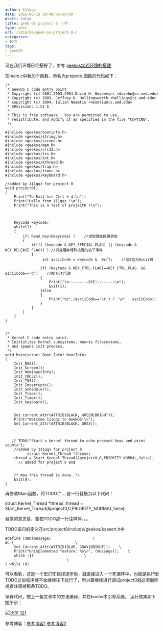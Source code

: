 ```yaml
---
author: 111qqz
date: 2016-06-18 09:48:06+00:00
draft: false
title: geek OS project 0 （下）
type: post
url: /2016/06/geek-os-project-0-/
categories:
- 其他
tags:
- geekOS
---
```


现在我们环境已经搭好了，参考 [geekos实验环境的搭建](https://111qqz.com/wordpress/2016/06/geekok-project0/)

在main.c中新加个函数，命名为projecto,函数的代码如下：





    
    /*
     * GeekOS C code entry point
     * Copyright (c) 2001,2003,2004 David H. Hovemeyer <daveho@cs.umd.edu>
     * Copyright (c) 2003, Jeffrey K. Hollingsworth <hollings@cs.umd.edu>
     * Copyright (c) 2004, Iulian Neamtiu <neamtiu@cs.umd.edu>
     * $Revision: 1.51 $
     * 
     * This is free software.  You are permitted to use,
     * redistribute, and modify it as specified in the file "COPYING".
     */
    
    #include <geekos/bootinfo.h>
    #include <geekos/string.h>
    #include <geekos/screen.h>
    #include <geekos/mem.h>
    #include <geekos/crc32.h>
    #include <geekos/tss.h>
    #include <geekos/int.h>
    #include <geekos/kthread.h>
    #include <geekos/trap.h>
    #include <geekos/timer.h>
    #include <geekos/keyboard.h>
    
    //added by 111qqz for project 0
    void project0()
    {
        Print("To Exit hit Ctrl + d.\n");
        Print("Hello from 111qqz !\n"); 
        Print("This is a test of project0 !\n");
    
              
    
        Keycode keycode;
        while(1)
        {
            if( Read_Key(&keycode) )    //读取键盘按键状态
            {
                if(!( (keycode & KEY_SPECIAL_FLAG) || (keycode & KEY_RELEASE_FLAG)) ) //只处理非特殊按键的按下事件
                {                
                     int asciiCode = keycode &  0xff;    //低8位为Ascii码
    
                    if( (keycode & KEY_CTRL_FLAG)==KEY_CTRL_FLAG  &&  asciiCode=='d')    //按下Ctrl键
                    {
                        Print("\n---------BYE!--------\n");
                        Exit(1);                      
                    }else
                    {
                        Print("%c",(asciiCode=='\r') ? '\n' : asciiCode);
                    }
                } 
            }
        }
    }
    
    
    /*
     * Kernel C code entry point.
     * Initializes kernel subsystems, mounts filesystems,
     * and spawns init process.
     */
    void Main(struct Boot_Info* bootInfo)
    {
        Init_BSS();
        Init_Screen();
        Init_Mem(bootInfo);
        Init_CRC32();
        Init_TSS();
        Init_Interrupts();
        Init_Scheduler();
        Init_Traps();
        Init_Timer();
        Init_Keyboard();
    
    
        Set_Current_Attr(ATTRIB(BLACK, GREEN|BRIGHT));
        Print("Welcome 111qqz to GeekOS!\n");
        Set_Current_Attr(ATTRIB(BLACK, GRAY));
    
    
    
       // TODO("Start a kernel thread to echo pressed keys and print counts");
        //added by 111qqz for project 0
              struct Kernel_Thread *thread;
        thread = Start_Kernel_Thread(&project0,0,PRIORITY_NORMAL,false);
          // added for project 0 end
    
    
        /* Now this thread is done. */
        Exit(0);
    }
    
    
    
    


再修改Main函数，将TODO(“…..这一行替换为以下代码：

struct Kernel_Thread *thread;
thread = Start_Kernel_Thread(&project0,0,PRIORITY_NORMAL,false);

替换的意思是，要把TODO那一行注释掉。。。

TODO语句的定义在src/project0/include/geekos/kassert.h中

    
    #define TODO(message)					\
    do {							\
        Set_Current_Attr(ATTRIB(BLUE, GRAY|BRIGHT));	\
        Print("Unimplemented feature: %s\n", (message));	\
        while (1)						\
    	;						\
    } while (0)
    


可以看到，这是一个宏打印错误提示后，就直接进入一个死循环中，也就是执行到TODO之后程序就不会继续往下运行了，所以要继续进行调试project0就必须删除或者注释掉那条TODO。



保存代码，按上一篇文章中的方法编译，并在bochs中引导系统。
运行效果如下图所示：

[![选区_121](https://111qqz.com/wordpress/wp-content/uploads/2016/06/选区_121.png)
](https://111qqz.com/wordpress/wp-content/uploads/2016/06/选区_121.png)





参考博客：[参考博客1](http://blog.csdn.net/cherylnatsu/article/details/6838996)
[参考博客2](http://www.cnblogs.com/wuchang/archive/2009/06/02/geekos-project0.html)
